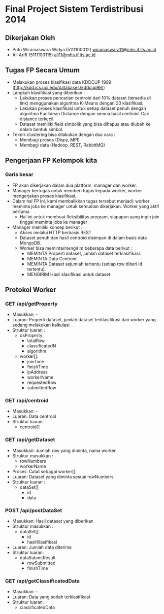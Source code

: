 # Final Project Sistem Terdistribusi 2014

## Dikerjakan Oleh

* Putu Wiramaswara Widya (5111100012) <wiramaswara11@mhs.if.its.ac.id>
* Ali Ariff (5111100115) <ali11@mhs.if.its.ac.id>

## Tugas FP Secara Umum

* Melakukan proses klasifikasi data KDDCUP 1999 (http://kdd.ics.uci.edu/databases/kddcup99/)
* Langkah klasifikasi yang diberikan :
    * Lakukan proses pencarian centroid dari 10% dataset (tersedia di link) menggunakan algoritma K-Means dengan 23 klasifikasi.
    * Lakukan proses klasifikasi untuk setiap dataset penuh dengan algoritma Euclidean Distance dengan semua hasil centroid. Cari distance terkecil.
    * Dataset memiliki field simbolik yang bisa dihapus atau diubah ke dalam bentuk simbol.
* Teknik clustering bisa dilakukan dengan dua cara :
    * Membagi proses (Dispy, MPI)
    * Membagi data (Hadoop, REST, RabbitMQ)

## Pengerjaan FP Kelompok kita

### Garis besar

* FP akan dikerjakan dalam dua platform: manager dan worker.
* Manager bertugas untuk memberi tugas kepada worker, worker mengerjakan proses klasifikasi.
* Dalam hal FP ini, kami membalikkan tugas tersebut menjadi: worker meminta jobs ke manager untuk kemudian dikerjakan. Worker yang aktif pertama.
    * Hal ini untuk membuat fleksibilitas program, siapapun yang ingin join tinggal meminta jobs ke manager
* Manager memiliki konsep berikut :
    * Akses melalui HTTP berbasis REST
    * Dataset penuh dan hasil centroid disimpan di dalam basis data MongoDB.
    * Worker bisa meminta/mengirim beberapa data berikut :
        * MEMINTA Properti dataset, jumlah dataset terklasifikasi.
        * MEMINTA Data Centroid
        * MEMINTA Dataset sejumlah tertentu (setiap row diberi id tertentu).
        * MENGIRIM Hasil klasifikasi untuk dataset

## Protokol Worker

### GET /api/getProperty

* Masukkan: -
* Luaran: Properti dataset, jumlah dataset terklasifikasi dan worker yang sedang melakukan kalkulasi
* Struktur luaran :
    * dsProperty
        * totalRow
        * classificatedN
        * algorithm
    * worker[]:
        * joinTime
        * finishTime
        * ipAddress
        * workerName
        * requestedRow
        * submittedRow

### GET /api/centroid
* Masukkan: -
* Luaran: Data centroid
* Struktur luaran:
    * centroid[]

### GET /api/getDataset
* Masukkan: Jumlah row yang diminta, nama worker
* Struktur masukkan :
    * rowNumbers
    * workerName
* Proses: Catat sebagai worker[]
* Luaran: Dataset yang diminta sesuai rowNumbers
* Struktur luaran :
    * dataSet[]
        * id
        * data

### POST /api/postDataSet

* Masukkan: Hasil dataset yang diberikan
* Struktur masukkan :
    * dataSet[]
        * id
        * hasilKlasifikasi
* Luaran: Jumlah data diterima
* Struktur luaran:
    * dataSubmitResult
        * rowSubmitted
        * finishTime

### GET /api/getClassificatedData

* Masukkan: -
* Luaran: Data yang sudah terklasifikasi
* Struktur luaran:
    * classificatedData
